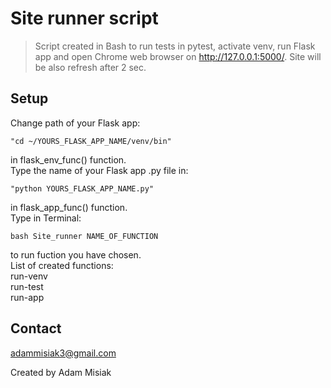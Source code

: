 # Site runner script

>Script created in Bash to run tests in pytest, activate venv, run Flask app and open Chrome web browser on http://127.0.0.1:5000/. Site will be also refresh after 2 sec.


## Setup
Change path of your Flask app:
```
"cd ~/YOURS_FLASK_APP_NAME/venv/bin"
```
in flask_env_func() function.\
Type the name of your Flask app .py file in:
```
"python YOURS_FLASK_APP_NAME.py"
```
in flask_app_func() function.\
Type in Terminal:
```
bash Site_runner NAME_OF_FUNCTION
```
to run fuction you have chosen.\
List of created functions:\
run-venv\
run-test\
run-app

## Contact
adammisiak3@gmail.com

Created by Adam Misiak

